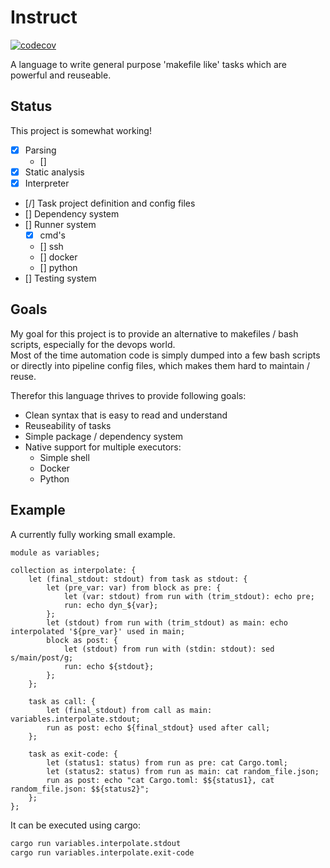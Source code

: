 # Instruct

[![codecov](https://codecov.io/gh/manuel2258/instruct/branch/master/graph/badge.svg?token=JORKMY1BBV)](https://codecov.io/gh/manuel2258/instruct)

A language to write general purpose 'makefile like' tasks which are powerful and reuseable.

## Status

This project is somewhat working!

- [x] Parsing
    - [] 
- [x] Static analysis
- [x] Interpreter
- [/] Task project definition and config files
- [] Dependency system
- [] Runner system
    - [x] cmd's
    - [] ssh
    - [] docker
    - [] python
- [] Testing system

## Goals

My goal for this project is to provide an alternative to makefiles / bash scripts, especially for the devops world.  
Most of the time automation code is simply dumped into a few bash scripts or directly into pipeline config files, which makes them hard to maintain / reuse.  

Therefor this language thrives to provide following goals:
- Clean syntax that is easy to read and understand
- Reuseability of tasks
- Simple package / dependency system
- Native support for multiple executors:
    - Simple shell
    - Docker
    - Python

## Example

A currently fully working small example.

```
module as variables;

collection as interpolate: {
    let (final_stdout: stdout) from task as stdout: {
        let (pre_var: var) from block as pre: {
            let (var: stdout) from run with (trim_stdout): echo pre;
            run: echo dyn_${var};
        };
        let (stdout) from run with (trim_stdout) as main: echo interpolated '${pre_var}' used in main;
        block as post: {
            let (stdout) from run with (stdin: stdout): sed s/main/post/g;
            run: echo ${stdout};
        };
    };

    task as call: {
        let (final_stdout) from call as main: variables.interpolate.stdout;
        run as post: echo ${final_stdout} used after call;
    };

    task as exit-code: {
        let (status1: status) from run as pre: cat Cargo.toml;
        let (status2: status) from run as main: cat random_file.json;
        run as post: echo "cat Cargo.toml: $${status1}, cat random_file.json: $${status2}";
    };
};
```

It can be executed using cargo:

```sh
cargo run variables.interpolate.stdout
cargo run variables.interpolate.exit-code
```